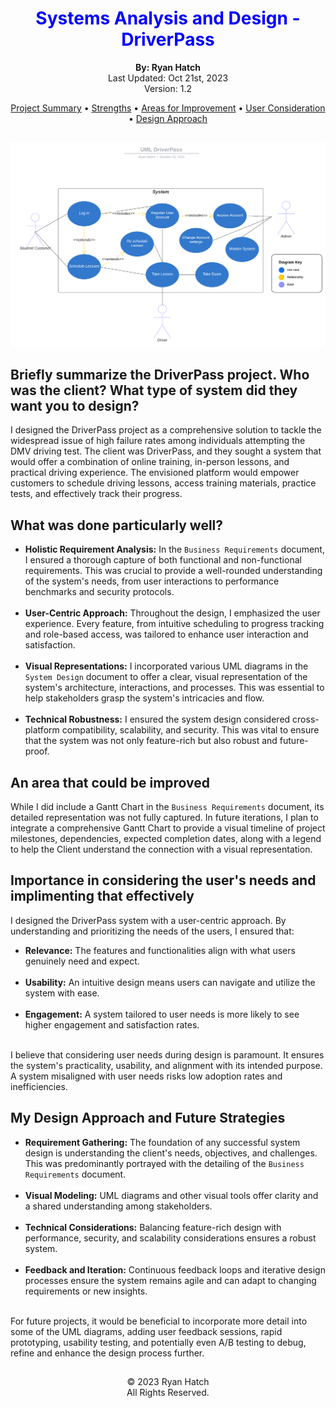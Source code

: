 <!--
****************************************************************************************
Title: Sys Analysis and Design   *******************************************************
Developed by: Ryan Hatch         *******************************************************
Last Updated: Oct 21st 2023      *******************************************************
Version: 1.2                     *******************************************************
****************************************************************************************
-->

<h1 align="center" style="color: blue;">Systems Analysis and Design - DriverPass</h1>
<!-- Title -->
<p align="center">
  <strong>By: Ryan Hatch</strong>
  <br> Last Updated: Oct 21st, 2023 <br> Version: 1.2
</p>
<p align="center">
  <a href="#project-summary">Project Summary</a> • <a href="#strengths">Strengths</a> • <a href="#areas-for-improvement">Areas for Improvement</a> • <a href="#user-consideration">User Consideration</a> • <a href="#design-approach">Design Approach</a>
</p>
<h2></h2>
<div style="text-align: center;">
  <picture>
    <source media="(prefers-color-scheme: dark)" srcset="https://github.com/ryanshatch/Systems-Analysis-and-Design/blob/main/UML%20System.png">
    <!-- UML Showcase -->
    <img alt="UML Diagram for the DriverPass System" src="https://github.com/ryanshatch/Systems-Analysis-and-Design/blob/main/UML%20System.png" style="max-width: 100%; height: auto;">
  </picture>
</div>
<div id="project-summary">
  <h2>Briefly summarize the DriverPass project. Who was the client? What type of system did they want you to design?</h2>
  <!-- Question one -->
  <p> I designed the DriverPass project as a comprehensive solution to tackle the widespread issue of high failure rates among individuals attempting the DMV driving test. The client was DriverPass, and they sought a system that would offer a combination of online training, in-person lessons, and practical driving experience. The envisioned platform would empower customers to schedule driving lessons, access training materials, practice tests, and effectively track their progress. </p>
  <div id="strengths">
    <h2>What was done particularly well?</h2>
    <!-- Question two -->
    <ul>
      <li><strong>Holistic Requirement Analysis:</strong> In the <code>Business Requirements</code> document, I ensured a thorough capture of both functional and non-functional requirements. This was crucial to provide a well-rounded understanding of the system's needs, from user interactions to performance benchmarks and security protocols.</li>
      <br>
      <li><strong>User-Centric Approach:</strong> Throughout the design, I emphasized the user experience. Every feature, from intuitive scheduling to progress tracking and role-based access, was tailored to enhance user interaction and satisfaction.</li>
      <br>
      <li><strong>Visual Representations:</strong> I incorporated various UML diagrams in the <code>System Design</code> document to offer a clear, visual representation of the system's architecture, interactions, and processes. This was essential to help stakeholders grasp the system's intricacies and flow.</li>
      <br>
      <li><strong>Technical Robustness:</strong> I ensured the system design considered cross-platform compatibility, scalability, and security. This was vital to ensure that the system was not only feature-rich but also robust and future-proof.</li>
    </ul>
    <div id="areas-for-improvement">
      <h2>An area that could be improved</h2>
      <!-- Question three -->
      <p> While I did include a Gantt Chart in the <code>Business Requirements</code> document, its detailed representation was not fully captured. In future iterations, I plan to integrate a comprehensive Gantt Chart to provide a visual timeline of project milestones, dependencies, expected completion dates, along with a legend to help the Client understand the connection with a visual representation. </p>
      <div id="user-consideration">
        <h2>Importance in considering the user's needs and implimenting that effectively</h2>
        <!-- Question four -->
        <p> I designed the DriverPass system with a user-centric approach. By understanding and prioritizing the needs of the users, I ensured that: </p>
        <ul>
          <li><strong>Relevance:</strong> The features and functionalities align with what users genuinely need and expect.</li>
          <br>
          <li><strong>Usability:</strong> An intuitive design means users can navigate and utilize the system with ease.</li>
          <br>
          <li><strong>Engagement:</strong> A system tailored to user needs is more likely to see higher engagement and satisfaction rates.</li>
          <br>
        </ul>
        <p> I believe that considering user needs during design is paramount. It ensures the system's practicality, usability, and alignment with its intended purpose. A system misaligned with user needs risks low adoption rates and inefficiencies. </p>
        <div id="design-approach">
          <h2>My Design Approach and Future Strategies</h2>
          <!-- Question five -->
          <ul>
            <li><strong>Requirement Gathering:</strong> The foundation of any successful system design is understanding the client's needs, objectives, and challenges. This was predominantly portrayed with the detailing of the <code>Business Requirements</code> document.</li>
            <br>
            <li><strong>Visual Modeling:</strong> UML diagrams and other visual tools offer clarity and a shared understanding among stakeholders.</li>
            <br>
            <li><strong>Technical Considerations:</strong> Balancing feature-rich design with performance, security, and scalability considerations ensures a robust system.</li>
            <br>
            <li><strong>Feedback and Iteration:</strong> Continuous feedback loops and iterative design processes ensure the system remains agile and can adapt to changing requirements or new insights.</li>
            <br>
          </ul>
          <p> For future projects, it would be beneficial to incorporate more detail into some of the UML diagrams, adding user feedback sessions, rapid prototyping, usability testing, and potentially even A/B testing to debug, refine and enhance the design process further. </p><h2></h2><p align="center"> &copy; 2023 Ryan Hatch <br> All Rights Reserved. </p>
